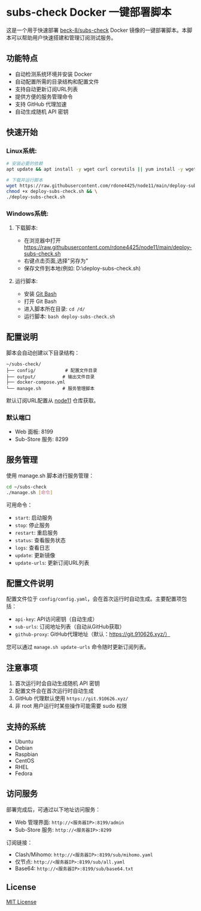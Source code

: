 # subs-check Docker 一键部署脚本

这是一个用于快速部署 [beck-8/subs-check](https://github.com/beck-8/subs-check) Docker 镜像的一键部署脚本。本脚本可以帮助用户快速搭建和管理订阅测试服务。

## 功能特点

- 自动检测系统环境并安装 Docker
- 自动配置所需的目录结构和配置文件
- 支持自动更新订阅URL列表
- 提供方便的服务管理命令
- 支持 GitHub 代理加速
- 自动生成随机 API 密钥

## 快速开始

### Linux系统:
```bash
# 安装必要的依赖
apt update && apt install -y wget curl coreutils || yum install -y wget curl coreutils

# 下载并运行脚本
wget https://raw.githubusercontent.com/rdone4425/node11/main/deploy-subs-check.sh && \
chmod +x deploy-subs-check.sh && \
./deploy-subs-check.sh
```

### Windows系统:
1. 下载脚本:
   - 在浏览器中打开 https://raw.githubusercontent.com/rdone4425/node11/main/deploy-subs-check.sh
   - 右键点击页面,选择"另存为"
   - 保存文件到本地(例如: D:\deploy-subs-check.sh)

2. 运行脚本:
   - 安装 [Git Bash](https://git-scm.com/downloads)
   - 打开 Git Bash
   - 进入脚本所在目录: `cd /d/`
   - 运行脚本: `bash deploy-subs-check.sh`

## 配置说明

脚本会自动创建以下目录结构：
```
~/subs-check/
├── config/           # 配置文件目录
├── output/          # 输出文件目录
├── docker-compose.yml
└── manage.sh        # 服务管理脚本
```

默认订阅URL配置从 [node11](https://github.com/rdone4425/node11/blob/main/raw_urls.txt) 仓库获取。

### 默认端口

- Web 面板: 8199
- Sub-Store 服务: 8299

## 服务管理

使用 manage.sh 脚本进行服务管理：

```bash
cd ~/subs-check
./manage.sh [命令]
```

可用命令：
- `start`: 启动服务
- `stop`: 停止服务
- `restart`: 重启服务
- `status`: 查看服务状态
- `logs`: 查看日志
- `update`: 更新镜像
- `update-urls`: 更新订阅URL列表

## 配置文件说明

配置文件位于 `config/config.yaml`，会在首次运行时自动生成。主要配置项包括：

- `api-key`: API访问密钥（自动生成）
- `sub-urls`: 订阅地址列表（自动从GitHub获取）
- `github-proxy`: GitHub代理地址（默认：https://git.910626.xyz/）

您可以通过 `manage.sh update-urls` 命令随时更新订阅列表。

## 注意事项

1. 首次运行时会自动生成随机 API 密钥
2. 配置文件会在首次运行时自动生成
3. GitHub 代理默认使用 `https://git.910626.xyz/`
4. 非 root 用户运行时某些操作可能需要 sudo 权限

## 支持的系统

- Ubuntu
- Debian
- Raspbian
- CentOS
- RHEL
- Fedora

## 访问服务

部署完成后，可通过以下地址访问服务：

- Web 管理界面: `http://<服务器IP>:8199/admin`
- Sub-Store 服务: `http://<服务器IP>:8299`

订阅链接：
- Clash/Mihomo: `http://<服务器IP>:8199/sub/mihomo.yaml`
- 仅节点: `http://<服务器IP>:8199/sub/all.yaml`
- Base64: `http://<服务器IP>:8199/sub/base64.txt`

## License

[MIT License](LICENSE)
